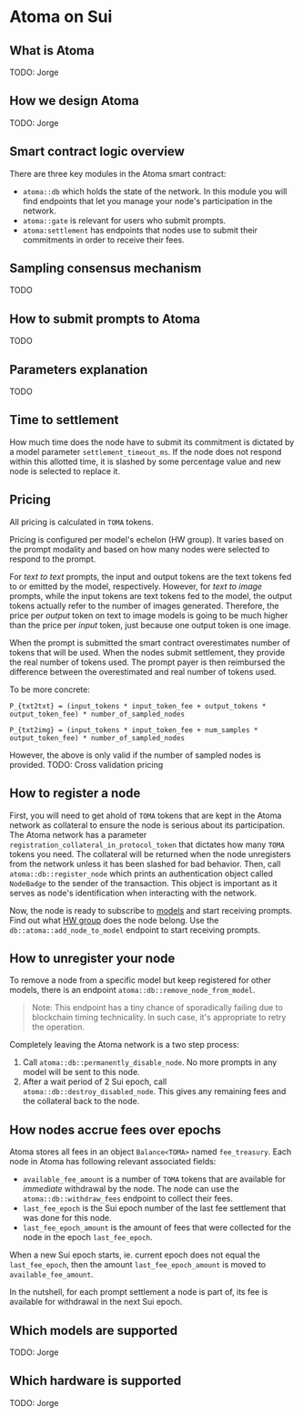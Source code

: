 # Atoma on Sui

## What is Atoma

TODO: Jorge

## How we design Atoma

TODO: Jorge

## Smart contract logic overview

There are three key modules in the Atoma smart contract:

- `atoma::db` which holds the state of the network.
  In this module you will find endpoints that let you manage your node's participation in the network.
- `atoma::gate` is relevant for users who submit prompts.
- `atoma:settlement` has endpoints that nodes use to submit their commitments in order to receive their fees.

## Sampling consensus mechanism

TODO

## How to submit prompts to Atoma

TODO

## Parameters explanation

TODO

## Time to settlement

How much time does the node have to submit its commitment is dictated by a model parameter `settlement_timeout_ms`.
If the node does not respond within this allotted time, it is slashed by some percentage value and new node is selected to replace it.

## Pricing

All pricing is calculated in `TOMA` tokens.

Pricing is configured per model's echelon (HW group).
It varies based on the prompt modality and based on how many nodes were selected to respond to the prompt.

For _text to text_ prompts, the input and output tokens are the text tokens fed to or emitted by the model, respectively.
However, for _text to image_ prompts, while the input tokens are text tokens fed to the model, the output tokens actually refer to the number of images generated.
Therefore, the price per _output_ token on text to image models is going to be much higher than the price per _input_ token, just because one output token is one image.

When the prompt is submitted the smart contract overestimates number of tokens that will be used.
When the nodes submit settlement, they provide the real number of tokens used.
The prompt payer is then reimbursed the difference between the overestimated and real number of tokens used.

To be more concrete:

```
P_{txt2txt} = (input_tokens * input_token_fee + output_tokens * output_token_fee) * number_of_sampled_nodes

P_{txt2img} = (input_tokens * input_token_fee + num_samples * output_token_fee) * number_of_sampled_nodes
```

However, the above is only valid if the number of sampled nodes is provided.
TODO: Cross validation pricing

## How to register a node

First, you will need to get ahold of `TOMA` tokens that are kept in the Atoma network as collateral to ensure the node is serious about its participation.
The Atoma network has a parameter `registration_collateral_in_protocol_token` that dictates how many `TOMA` tokens you need.
The collateral will be returned when the node unregisters from the network unless it has been slashed for bad behavior.
Then, call `atoma::db::register_node` which prints an authentication object called `NodeBadge` to the sender of the transaction.
This object is important as it serves as node's identification when interacting with the network.

Now, the node is ready to subscribe to [models](#which-models-are-supported) and start receiving prompts.
Find out what [HW group](#which-hardware-is-supported) does the node belong.
Use the `db::atoma::add_node_to_model` endpoint to start receiving prompts.

## How to unregister your node

To remove a node from a specific model but keep registered for other models, there is an endpoint `atoma::db::remove_node_from_model`.

> Note: This endpoint has a tiny chance of sporadically failing due to blockchain timing technicality.
> In such case, it's appropriate to retry the operation.

Completely leaving the Atoma network is a two step process:

1.  Call `atoma::db::permanently_disable_node`.
    No more prompts in any model will be sent to this node.
2.  After a wait period of 2 Sui epoch, call `atoma::db::destroy_disabled_node`.
    This gives any remaining fees and the collateral back to the node.

## How nodes accrue fees over epochs

Atoma stores all fees in an object `Balance<TOMA>` named `fee_treasury`.
Each node in Atoma has following relevant associated fields:

- `available_fee_amount` is a number of `TOMA` tokens that are available for _immediate_ withdrawal by the node.
  The node can use the `atoma::db::withdraw_fees` endpoint to collect their fees.
- `last_fee_epoch` is the Sui epoch number of the last fee settlement that was done for this node.
- `last_fee_epoch_amount` is the amount of fees that were collected for the node in the epoch `last_fee_epoch`.

When a new Sui epoch starts, ie. current epoch does not equal the `last_fee_epoch`, then the amount `last_fee_epoch_amount` is moved to `available_fee_amount`.

In the nutshell, for each prompt settlement a node is part of, its fee is available for withdrawal in the next Sui epoch.

## Which models are supported

TODO: Jorge

## Which hardware is supported

TODO: Jorge
